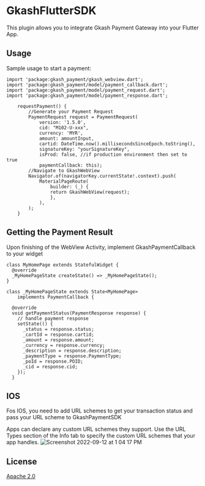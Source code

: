 # GkashFlutterSDK

This plugin allows you to integrate Gkash Payment Gateway into your Flutter App.

## Usage

Sample usage to start a payment:

```
import 'package:gkash_payment/gkash_webview.dart';
import 'package:gkash_payment/model/payment_callback.dart';
import 'package:gkash_payment/model/payment_request.dart';
import 'package:gkash_payment/model/payment_response.dart';

    requestPayment() {
        //Generate your Payment Request
        PaymentRequest request = PaymentRequest(
            version: '1.5.0',
            cid: "M102-U-xxx",
            currency: 'MYR',
            amount: amountInput,
            cartid: DateTime.now().millisecondsSinceEpoch.toString(),
            signatureKey: "yourSignatureKey",
            isProd: false, //if production environment then set to true
            paymentCallback: this);
        //Navigate to GkashWebView
        Navigator.of(navigatorKey.currentState!.context).push(
            MaterialPageRoute(
                builder: (_) {
                return GkashWebView(request);
                },
            ),
        );
    }
```

## Getting the Payment Result

Upon finishing of the WebView Activity, implement GkashPaymentCallback to your widget

```
class MyHomePage extends StatefulWidget {
  @override
  _MyHomePageState createState() => _MyHomePageState();
}

class _MyHomePageState extends State<MyHomePage>
    implements PaymentCallback {

  @override
  void getPaymentStatus(PaymentResponse response) {
    // handle payment response
    setState(() {
      _status = response.status;
      _cartId = response.cartid;
      _amount = response.amount;
      _currency = response.currency;
      _description = response.description;
      _paymentType = response.PaymentType;
      _poId = response.POID;
      _cid = response.cid;
    });
  }
```
## IOS 
Fos IOS, you need to add URL schemes to get your transaction status and pass your URL scheme to GkashPaymentSDK

Apps can declare any custom URL schemes they support. Use the URL Types section of the Info tab to specify the custom URL schemes that your app handles.
![Screenshot 2022-09-12 at 1 04 17 PM](https://user-images.githubusercontent.com/72077476/189577588-53a41833-3c4d-47b5-ab5a-6e755787fc8d.png)


## License
[Apache 2.0](https://choosealicense.com/licenses/apache-2.0/)